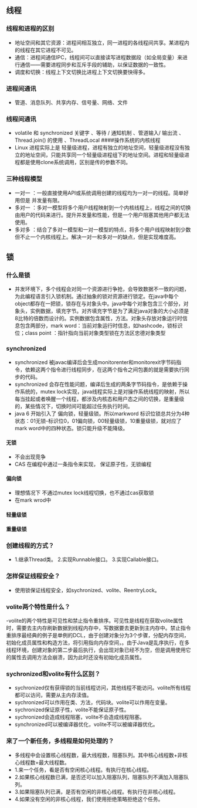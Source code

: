 ## 线程
### 线程和进程的区别
- 地址空间和其它资源：进程间相互独立，同一进程的各线程间共享。某进程内的线程在其它进程不可见。
- 通信：进程间通信IPC，线程间可以直接读写进程数据段（如全局变量）来进行通信——需要进程同步和互斥手段的辅助，以保证数据的一致性。
- 调度和切换：线程上下文切换比进程上下文切换要快得多。
### 进程间通讯
- 管道、消息队列、共享内存、信号量、网络、文件
### 线程间通讯 
- volatile 和 synchronized 关键字 、等待 / 通知机制 、管道输入/ 输出流 、Thread.join() 的使用 、ThreadLocal
####操作系统的内核线程
- Linux 进程实际上是 轻量级进程，进程有独立的地址空间，轻量级进程没有独立的地址空间，只能共享同一个轻量级进程组下的地址空间。进程和轻量级进程都是使用clone系统调用，区别是传的参数不同。
### 三种线程模型
- 一对一 ：一般直接使用API或系统调用创建的线程均为一对一的线程。简单好用但是 并发量有限。
- 多对一 ：多对一模型将多个用户线程映射到一个内核线程上，线程之间的切换由用户的代码来进行。提升并发量和性能，但是一个用户阻塞其他用户都无法使用。
- 多对多 ：结合了多对一模型和一对一模型的特点，将多个用户线程映射到少数但不止一个内核线程上。解决一对一和多对一的缺点，但是实现难度高。


## 锁
### 什么是锁
- 并发环境下，多个线程会对同一个资源进行争抢，会导致数据不一致的问题，为此编程语言引入锁机制。通过抽象的锁对资源进行锁定。在java中每个object都存在一把锁，锁存在与对象头中。java中每个对象包含三个部分，对象头，实例数据，填充字节。对齐填充字节是为了满足java对象的大小必须是8比特的倍数而设计的。实例数据包含属性，方法。对象头存放对象运行时信息包含两部分，mark word：当前对象运行时信息，如hashcode，锁标识位；class point ：指针指向当前对象类型锁在方法区忠德对象类型
### synchronized 
- synchronized 被javac编译后会生成monitorenter和monitorexit字节码指令，依赖这两个指令进行线程同步，在这两个指令之间包裹的就是需要执行同步的代码。
- synchronized 会存在性能问题，编译后生成的两条字节码指令，是依赖于操作系统的，mutex lock实现，java线程实际上是对操作系统线程的映射，所以每当挂起或者唤醒一个线程，都涉及内核态和用户态之间的切换，是重量级的，某些情况下，切换时间可能超过任务执行时间。
- java 6 开始引入了 偏向锁，轻量级锁。所以markword 标识位锁总共分为4种状态：01无锁-标识位0，01偏向锁，00轻量级锁，10重量级锁，就对应了mark word中的四种状态。锁只能升级不能降级。



#### 无锁
- 不会出现竞争
- CAS 在编程中通过一条指令来实现， 保证原子性，无锁编程
#### 偏向锁
- 理想情况下 不通过mutex lock线程切换，也不通过cas获取锁
- 在mark wrod中 
#### 轻量级锁
#### 重量级锁




### 创建线程的方式？
- 1.继承Thread类。 2.实现Runnable接口。 3.实现Callable接口。
### 怎样保证线程安全？
- 使用锁保证线程安全，如sychronized、volite、ReentryLock。
### volite两个特性是什么？
-volite的两个特性是可见性和禁止指令重排序。可见性是线程在获取volite属性时，需要去主内存刷新数据到线程内存中，写数据要去更新到主内存中。禁止指令重排序最经典的例子是单例的DCL，由于创建对象分为3个步骤，分配内存空间，初始化成员属性和构造方法，将引用指向内存空间，。由于Java是乱序执行，在多线程环境，创建对象的第二步最后执行，会出现对象已经不为空，但是调用使用它的属性去调用方法会崩溃，因为此时还没有初始化成员属性。
### sychronized和volite有什么区别？
- sychronized仅有获得锁的当前线程访问，其他线程不能访问。volite所有线程都可以访问，需要从主内存渎值。
- sychronized可以作用在类、方法，代码块。volite可以作用在变量。
- sychronized保证原子性，volite不能保证原子性。
- sychronized会造成线程阻塞，volite不会造成线程阻塞。
- synchronized可以被编译器优化，volite不可以被编译器优化。
### 来了一个新任务，多线程是如何处理的？
- 多线程中会设置核心线程数，最大线程数，阻塞队列。其中核心线程数+非核心线程数=最大线程数。
- 1.来一个任务，看是否有空闲核心线程。有执行在核心线程。
- 2.如果核心线程数已满，是否还可以加入阻塞队列，阻塞队列不满加入阻塞队列。
- 3.如果阻塞队列已满，是否有空闲的非核心线程。有执行在非核心线程。
- 4.如果没有空闲的非核心线程，我们使用拒绝策略拒绝这个任务。
